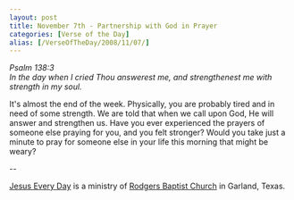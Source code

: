 ```yaml
---
layout: post
title: November 7th - Partnership with God in Prayer
categories: [Verse of the Day]
alias: [/VerseOfTheDay/2008/11/07/]
---
```


_Psalm 138:3  
In the day when I cried Thou answerest me, and strengthenest me with
strength in my soul._

It's almost the end of the week. Physically, you are probably tired
and in need of some strength. We are told that when we call upon God,
He will answer and strengthen us. Have you ever experienced the
prayers of someone else praying for you, and you felt stronger? Would
you take just a minute to pray for someone else in your life this
morning that might be weary?

 --

<a href=http://jesuseveryday.net>Jesus Every Day</a> is a ministry of <a href=http://rodgersbaptist.net>Rodgers Baptist Church</a> in Garland, Texas.
